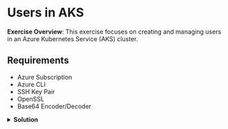 # Users in AKS

**Exercise Overview**: This exercise focuses on creating and managing users in an Azure Kubernetes Service (AKS) cluster.

## Requirements

* Azure Subscription
* Azure CLI
* SSH Key Pair
* OpenSSL
* Base64 Encoder/Decoder

<details>
<summary><b>Solution</b></summary>
<p>

### 1. Create Resource Group

Creates an Azure Resource Group for organizing and managing resources.

```bash
az group create --location westeurope --resource-group demo-weu-rg
```

### 2. Create Service Principal

Generates a Service Principal for AKS with the necessary permissions.

```bash
az ad sp create-for-rbac --skip-assignment -n "spn-aks"
```

### 3. Create Azure Kubernetes Service

**NOTE**: Replace placeholders in `--subscription`, `--service-principal`, and `--client-secret` with actual values.

Deploys an AKS cluster with specified configurations.

```bash
az aks create \
  --location westeurope \
  --subscription <Your-Subscription-ID> \
  --resource-group demo-weu-rg \
  --name <Your-AKS-Cluster-Name> \
  --ssh-key-value $HOME/.ssh/id_rsa.pub \
  --service-principal "<Your-Service-Principal-ID>" \
  --client-secret "<Your-Client-Secret>" \
  --network-plugin kubenet \
  --load-balancer-sku standard \
  --outbound-type loadBalancer \
  --node-vm-size Standard_B2s \
  --node-count 1 \
  --tags 'ENV=Demo' 'OWNER=Corporation Inc.'
```

### 4. Get Kubeconfig

Retrieves and merges the AKS cluster's kubeconfig into the local environment.

```bash
az aks get-credentials \
  --resource-group demo-weu-rg \
  --name <Your-AKS-Cluster-Name> \
  --admin
```

### 5.Generate and Approve User Certificate

Generate a private key and Certificate Signing Request (CSR) for a test user. Apply the CSR manifest, approve the CSR, and download the signed certificate.

```bash
# Generate private key
openssl genrsa -out testuser.key 4096

# Generate CSR
openssl req -new -key testuser.key -out testuser.csr -subj "/CN=testuser/O=engineer"

# Get CSR base64 encoded
cat testuser.csr | base64 | tr -d '\n'

# Apply CSR manifest and get CSR
kubectl apply -f signing-request.yaml
kubectl get csr

# Approve the CSR request and get CSR
kubectl certificate approve testuser-csr
kubectl get csr

# Download signed certificate
kubectl get csr testuser-csr -o jsonpath='{.status.certificate}' | base64 --decode > testuser.crt
cat testuser.crt

# Get the CRT base64 encoded
cat testuser.crt | base64 | tr -d '\n'

# Get the key base64 encoded
cat testuser.key | base64 | tr -d '\n'
```

### 6. Edit kubeconfig file

Edit the kubeconfig file, replacing `client-certificate-data` and `client-key-dat`a with the base64-encoded certificate and key obtained in Task 5.

## Testing

### 1. Test New kubeconfig

Ensure the updated kubeconfig file works by listing nodes in the AKS cluster.

```bash
kubectl get nodes
```

### 2. Setup RBAC for User

Apply RBAC configurations to grant specific permissions to the test user.

```bash
kubectl apply -f files/rbac-user.yaml
```

### 3. Test Permissions

Verify that the test user has the necessary permissions by listing nodes in the AKS cluster.

```bash
kubectl get nodes
```

## Clean Up

### 1. Remove all resources

Deletes the resource group and associated resources.

```bash
az group delete -n demo-weu-rg --yes --no-wait
```

</p>
</details>
